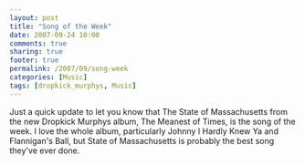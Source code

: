 ```yaml
---
layout: post
title: "Song of the Week"
date: 2007-09-24 10:00
comments: true
sharing: true
footer: true
permalink: /2007/09/song-week
categories: [Music]
tags: [dropkick_murphys, Music]
---
```

Just a quick update to let you know that The State of Massachusetts from the new Dropkick Murphys album, The Meanest of Times, is the song of the week.  I love the whole album, particularly Johnny I Hardly Knew Ya and Flannigan's Ball, but State of Massachusetts is probably the best song they've ever done.
